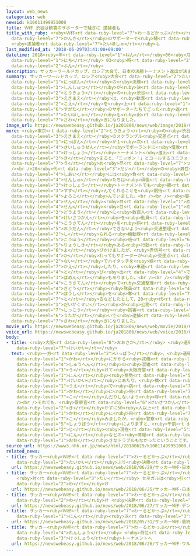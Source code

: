 ```yaml
---
layout: web_news
categories: web
newsid: k10011499951000
title: Ｗ杯 渋谷は歓喜のサポーターで騒ぎに 逮捕者も
title_with_ruby: <ruby>Ｗ杯<rt data-ruby-level="7">わーるどかっぷ</rt></ruby> <ruby>渋谷<rt data-ruby-level="8">しぶや</rt></ruby>は<ruby>歓喜<rt
  data-ruby-level="7">かんき</rt></ruby>のサポーターで<ruby>騒<rt data-ruby-level="7">さわ</rt></ruby>ぎに
  <ruby>逮捕者<rt data-ruby-level="7">たいほしゃ</rt></ruby>も
last_modified_at: '2018-06-29T03:41:00+09:00'
datetime: 2018<ruby>年<rt data-ruby-level="1">ねん</rt></ruby>06<ruby>月<rt data-ruby-level="1">がつ</rt></ruby>29<ruby>日<rt
  data-ruby-level="1">にち</rt></ruby> 03<ruby>時<rt data-ruby-level="2">じ</rt></ruby>41<ruby>分<rt
  data-ruby-level="2">ふん</rt></ruby>
description: サッカーワールドカップ、ロシア大会で、日本の決勝トーナメント進出が決まると、東京の渋谷駅前は、歓喜の声を上げるユニフォーム姿のサポーターたちでごった返し、逮捕者も出るなどの騒ぎになりました。
summary: サッカーワールドカップ、ロシア<ruby>大会<rt data-ruby-level="2">たいかい</rt></ruby>で、<ruby>日本<rt
  data-ruby-level="1">にっぽん</rt></ruby>の<ruby>決勝<rt data-ruby-level="3">けっしょう</rt></ruby>トーナメント<ruby>進出<rt
  data-ruby-level="3">しんしゅつ</rt></ruby>が<ruby>決<rt data-ruby-level="3">き</rt></ruby>まると、<ruby>東京<rt
  data-ruby-level="2">とうきょう</rt></ruby>の<ruby>渋谷<rt data-ruby-level="8">しぶや</rt></ruby><ruby>駅前<rt
  data-ruby-level="3">えきまえ</rt></ruby>は、<ruby>歓喜<rt data-ruby-level="7">かんき</rt></ruby>の<ruby>声<rt
  data-ruby-level="2">こえ</rt></ruby>を<ruby>上<rt data-ruby-level="1">あ</rt></ruby>げるユニフォーム<ruby>姿<rt
  data-ruby-level="6">すがた</rt></ruby>のサポーターたちでごった<ruby>返<rt data-ruby-level="3">がえ</rt></ruby>し、<ruby>逮捕者<rt
  data-ruby-level="7">たいほしゃ</rt></ruby>も<ruby>出<rt data-ruby-level="1">で</rt></ruby>るなどの<ruby>騒<rt
  data-ruby-level="7">さわ</rt></ruby>ぎになりました。
image_url: https://newswebeasy.github.io/ja201806/news/web/image/2018/06/29/K10011499951_1806290753_1806290754_01_03.jpg
more: <ruby>東京<rt data-ruby-level="2">とうきょう</rt></ruby>の<ruby>渋谷<rt data-ruby-level="8">しぶや</rt></ruby><ruby>駅前<rt
  data-ruby-level="3">えきまえ</rt></ruby>のスクランブル<ruby>交差点<rt data-ruby-level="4">こうさてん</rt></ruby>では、<ruby>日本<rt
  data-ruby-level="1">にっぽん</rt></ruby>が１<ruby>次<rt data-ruby-level="3">じ</rt></ruby>リーグの<ruby>最終戦<rt
  data-ruby-level="4">さいしゅうせん</rt></ruby>でポーランドに<ruby>惜敗<rt data-ruby-level="7">せきはい</rt></ruby>したものの、<ruby>決勝<rt
  data-ruby-level="3">けっしょう</rt></ruby>トーナメント<ruby>進出<rt data-ruby-level="3">しんしゅつ</rt></ruby>が<ruby>決<rt
  data-ruby-level="3">き</rt></ruby>まると、「ニッポン！」とコールするユニフォーム<ruby>姿<rt data-ruby-level="6">すがた</rt></ruby>のサポーターたちで<ruby>埋<rt
  data-ruby-level="7">う</rt></ruby>め<ruby>尽<rt data-ruby-level="7">つ</rt></ruby>くされました。<br
  /><br />20<ruby>代<rt data-ruby-level="3">だい</rt></ruby>の<ruby>男性<rt data-ruby-level="5">だんせい</rt></ruby>は「<ruby>試合<rt
  data-ruby-level="4">しあい</rt></ruby>には<ruby>負<rt data-ruby-level="3">ま</rt></ruby>けたけれど、<ruby>選手<rt
  data-ruby-level="4">せんしゅ</rt></ruby>たちは<ruby>頑張<rt data-ruby-level="7">がんば</rt></ruby>ってくれた。<ruby>決勝<rt
  data-ruby-level="3">けっしょう</rt></ruby>トーナメントでも<ruby>勝<rt data-ruby-level="3">か</rt></ruby>ち<ruby>進<rt
  data-ruby-level="3">すす</rt></ruby>んでくれることを<ruby>期待<rt data-ruby-level="3">きたい</rt></ruby>したい」と<ruby>喜<rt
  data-ruby-level="4">よろこ</rt></ruby>んでいました。<br /><br /><ruby>警視庁<rt data-ruby-level="6">けいしちょう</rt></ruby>は、１<ruby>戦<rt
  data-ruby-level="4">せん</rt></ruby><ruby>目<rt data-ruby-level="1">め</rt></ruby>、２<ruby>戦<rt
  data-ruby-level="4">せん</rt></ruby><ruby>目<rt data-ruby-level="1">め</rt></ruby>と<ruby>同様<rt
  data-ruby-level="3">どうよう</rt></ruby>に<ruby>数百人<rt data-ruby-level="2">すうひゃくにん</rt></ruby>の<ruby>警察官<rt
  data-ruby-level="6">けいさつかん</rt></ruby>を<ruby>動員<rt data-ruby-level="3">どういん</rt></ruby>してスクランブル<ruby>交差点<rt
  data-ruby-level="4">こうさてん</rt></ruby>を<ruby>斜<rt data-ruby-level="7">なな</rt></ruby>めに<ruby>横断<rt
  data-ruby-level="5">おうだん</rt></ruby>できないよう<ruby>交通整理<rt data-ruby-level="3">こうつうせいり</rt></ruby>したほか、「ＤＪポリス」として<ruby>知<rt
  data-ruby-level="2">し</rt></ruby>られる<ruby>機動隊<rt data-ruby-level="4">きどうたい</rt></ruby>の<ruby>広報<rt
  data-ruby-level="5">こうほう</rt></ruby><ruby>班<rt data-ruby-level="6">はん</rt></ruby>が「<ruby>良識<rt
  data-ruby-level="5">りょうしき</rt></ruby>ある<ruby>行動<rt data-ruby-level="3">こうどう</rt></ruby>を！」などと<ruby>呼<rt
  data-ruby-level="6">よ</rt></ruby>びかけましたが、<ruby>赤信号<rt data-ruby-level="4">あかしんごう</rt></ruby>に<ruby>変<rt
  data-ruby-level="4">か</rt></ruby>わってもサポーターが<ruby>交差点<rt data-ruby-level="4">こうさてん</rt></ruby><ruby>内<rt
  data-ruby-level="2">ない</rt></ruby>でハイタッチを<ruby>繰<rt data-ruby-level="7">く</rt></ruby>り<ruby>返<rt
  data-ruby-level="7">かえ</rt></ruby>したり、<ruby>車道<rt data-ruby-level="2">しゃどう</rt></ruby>に<ruby>飛<rt
  data-ruby-level="4">と</rt></ruby>び<ruby>出<rt data-ruby-level="4">で</rt></ruby>たりする<ruby>場面<rt
  data-ruby-level="3">ばめん</rt></ruby>もありました。<br /><br /><ruby>警視庁<rt data-ruby-level="6">けいしちょう</rt></ruby>によりますと、スクランブル<ruby>交差点<rt
  data-ruby-level="4">こうさてん</rt></ruby>で<ruby>交通整理<rt data-ruby-level="3">こうつうせいり</rt></ruby>をしていた<ruby>機動<rt
  data-ruby-level="4">きどう</rt></ruby><ruby>隊員<rt data-ruby-level="4">たいいん</rt></ruby>の<ruby>帽子<rt
  data-ruby-level="7">ぼうし</rt></ruby>を<ruby>奪<rt data-ruby-level="7">うば</rt></ruby>い<ruby>取<rt
  data-ruby-level="7">と</rt></ruby>るなどしたとして、20<ruby>代<rt data-ruby-level="3">だい</rt></ruby>の<ruby>大学生<rt
  data-ruby-level="1">だいがくせい</rt></ruby>が<ruby>公務<rt data-ruby-level="5">こうむ</rt></ruby><ruby>執行<rt
  data-ruby-level="7">しっこう</rt></ruby><ruby>妨害<rt data-ruby-level="7">ぼうがい</rt></ruby>の<ruby>疑<rt
  data-ruby-level="6">うたが</rt></ruby>いで<ruby>逮捕<rt data-ruby-level="7">たいほ</rt></ruby>されるなど、<ruby>騒<rt
  data-ruby-level="7">さわ</rt></ruby>ぎになりました。
movie_url: https://newswebeasy.github.io/ja201806/news/web/movie/2018/06/29/k10011499951_201806290753_201806290754.mp4
voice_url: https://newswebeasy.github.io/ja201806/news/web/voice/2018/06/29/k10011499951_201806290753_201806290754.mp3
body:
- title: <ruby>大阪<rt data-ruby-level="8">おおさか</rt></ruby> <ruby>道頓堀<rt data-ruby-level="7">どうとんぼり</rt></ruby>でも<ruby>警戒<rt
    data-ruby-level="7">けいかい</rt></ruby>
  text: <ruby>一方<rt data-ruby-level="2">いっぽう</rt></ruby>、<ruby>道頓堀<rt data-ruby-level="7">どうとんぼり</rt></ruby><ruby>川<rt
    data-ruby-level="1">かわ</rt></ruby>にかかる<ruby>戎橋<rt data-ruby-level="8">えびすばし</rt></ruby><ruby>周辺<rt
    data-ruby-level="4">しゅうへん</rt></ruby>の<ruby>混雑<rt data-ruby-level="5">こんざつ</rt></ruby>を<ruby>受<rt
    data-ruby-level="3">う</rt></ruby>けて<ruby>大阪府警<rt data-ruby-level="8">おおさかふけい</rt></ruby>はおよそ80<ruby>人<rt
    data-ruby-level="1">にん</rt></ruby><ruby>態勢<rt data-ruby-level="5">たいせい</rt></ruby>で<ruby>警戒<rt
    data-ruby-level="7">けいかい</rt></ruby>にあたり、<ruby>橋<rt data-ruby-level="3">はし</rt></ruby>の<ruby>上<rt
    data-ruby-level="1">うえ</rt></ruby>で<ruby>跳<rt data-ruby-level="7">と</rt></ruby>びはねたり、<ruby>川<rt
    data-ruby-level="1">かわ</rt></ruby>に<ruby>飛<rt data-ruby-level="7">と</rt></ruby>び<ruby>込<rt
    data-ruby-level="7">こ</rt></ruby>んだりしないよう<ruby>呼<rt data-ruby-level="6">よ</rt></ruby>びかけました。<br
    /><br />それでも、<ruby>警察官<rt data-ruby-level="6">けいさつかん</rt></ruby>の<ruby>制止<rt data-ruby-level="5">せいし</rt></ruby>を<ruby>聞<rt
    data-ruby-level="2">き</rt></ruby>かずに50<ruby>人以上<rt data-ruby-level="4">にんいじょう</rt></ruby>が<ruby>川<rt
    data-ruby-level="1">かわ</rt></ruby>に<ruby>飛<rt data-ruby-level="7">と</rt></ruby>び<ruby>込<rt
    data-ruby-level="7">こ</rt></ruby>みましたが、<ruby>警察<rt data-ruby-level="6">けいさつ</rt></ruby>や<ruby>消防<rt
    data-ruby-level="5">しょうぼう</rt></ruby>によりますと、<ruby>午前<rt data-ruby-level="2">ごぜん</rt></ruby>３<ruby>時<rt
    data-ruby-level="2">じ</rt></ruby><ruby>現在<rt data-ruby-level="5">げんざい</rt></ruby>、けが<ruby>人<rt
    data-ruby-level="1">にん</rt></ruby>などの<ruby>情報<rt data-ruby-level="5">じょうほう</rt></ruby>はなく、<ruby>大<rt
    data-ruby-level="1">おお</rt></ruby>きなトラブルもなかったということです。
source_url: https://www3.nhk.or.jp/news/html/20180629/k10011499951000.html
related_news:
- title: サッカー<ruby>Ｗ杯<rt data-ruby-level="7">わーるどかっぷ</rt></ruby> <ruby>日本<rt data-ruby-level="1">にっぽん</rt></ruby>が２<ruby>大会<rt
    data-ruby-level="2">たいかい</rt></ruby>ぶり<ruby>決勝<rt data-ruby-level="3">けっしょう</rt></ruby>トーナメントへ
  url: https://newswebeasy.github.io/news/web/2018/06/29/サッカーW杯-日本が2大会ぶり決勝トーナメントへ
- title: サッカー<ruby>Ｗ杯<rt data-ruby-level="7">わーるどかっぷ</rt></ruby> <ruby>日本<rt data-ruby-level="1">にっぽん</rt></ruby>
    <ruby>対<rt data-ruby-level="3">たい</rt></ruby> セネガルは<ruby>引<rt data-ruby-level="2">ひ</rt></ruby>き<ruby>分<rt
    data-ruby-level="2">わ</rt></ruby>け
  url: https://newswebeasy.github.io/news/web/2018/06/25/サッカーW杯-日本-対-セネガルは引き分け
- title: サッカー<ruby>Ｗ杯<rt data-ruby-level="7">わーるどかっぷ</rt></ruby> デンマーク<ruby>引<rt data-ruby-level="2">ひ</rt></ruby>き<ruby>分<rt
    data-ruby-level="2">わ</rt></ruby>け <ruby>決勝<rt data-ruby-level="3">けっしょう</rt></ruby>トーナメントへ
  url: https://newswebeasy.github.io/news/web/2018/06/27/サッカーW杯-デンマーク引き分け-決勝トーナメントへ
- title: サッカー<ruby>Ｗ杯<rt data-ruby-level="7">わーるどかっぷ</rt></ruby> <ruby>最終<rt data-ruby-level="4">さいしゅう</rt></ruby>メンバー23<ruby>人<rt
    data-ruby-level="1">にん</rt></ruby><ruby>決<rt data-ruby-level="3">き</rt></ruby>まる
  url: https://newswebeasy.github.io/news/web/2018/05/31/サッカーW杯-最終メンバー23人決まる
- title: サッカー<ruby>Ｗ杯<rt data-ruby-level="7">わーるどかっぷ</rt></ruby> ウルグアイ３<ruby>連勝<rt
    data-ruby-level="4">れんしょう</rt></ruby> <ruby>首位<rt data-ruby-level="4">しゅい</rt></ruby>で<ruby>決勝<rt
    data-ruby-level="3">けっしょう</rt></ruby>トーナメントへ
  url: https://newswebeasy.github.io/news/web/2018/06/26/サッカーW杯-ウルグアイ3連勝-首位で決勝トーナメントへ
...
```

